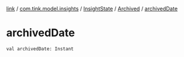 [link](../../../index.md) / [com.tink.model.insights](../../index.md) / [InsightState](../index.md) / [Archived](index.md) / [archivedDate](./archived-date.md)

# archivedDate

`val archivedDate: Instant`